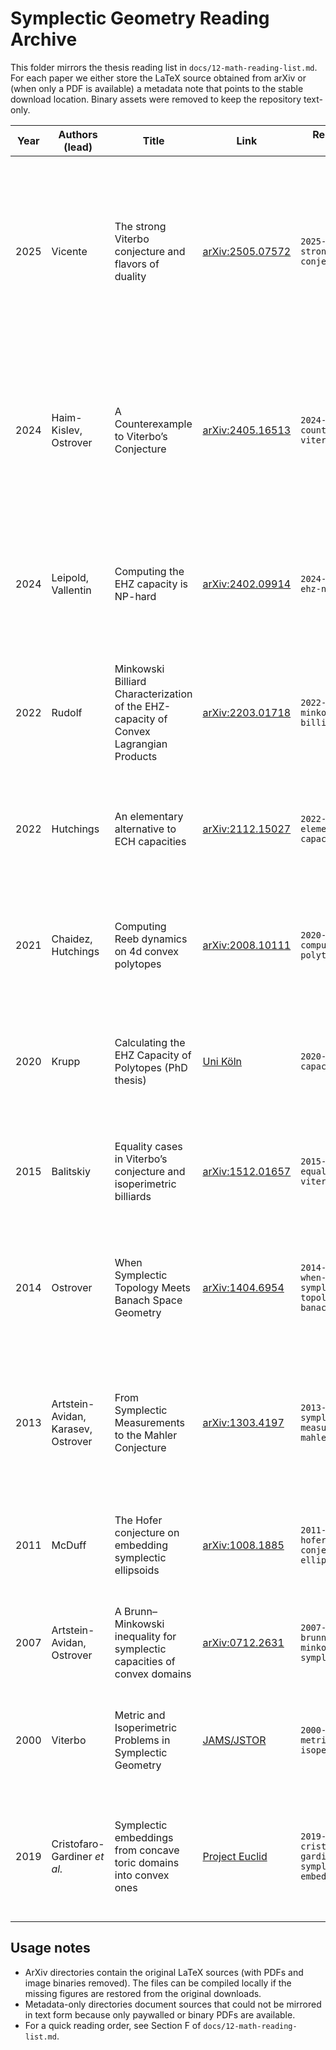 # Symplectic Geometry Reading Archive

This folder mirrors the thesis reading list in `docs/12-math-reading-list.md`. For each paper we either store the LaTeX source obtained from arXiv or (when only a PDF is available) a metadata note that points to the stable download location. Binary assets were removed to keep the repository text-only.

| Year | Authors (lead) | Title | Link | Repository path | Summary |
| --- | --- | --- | --- | --- | --- |
| 2025 | Vicente | The strong Viterbo conjecture and flavors of duality | [arXiv:2505.07572](https://arxiv.org/abs/2505.07572) | `2025-vicente-strong-viterbo-conjecture/` | Normalizes EHZ- and Hofer-type capacities on Lagrangian products and shows coincidence under Legendre duality heuristics for centrally symmetric bodies. |
| 2024 | Haim-Kislev, Ostrover | A Counterexample to Viterbo’s Conjecture | [arXiv:2405.16513](https://arxiv.org/abs/2405.16513) | `2024-ostrover-counterexample-viterbo/` | Constructs a Minkowski billiard domain where EHZ and volume normalizations contradict Viterbo’s conjectured bound, highlighting polytope billiards. |
| 2024 | Leipold, Vallentin | Computing the EHZ capacity is NP-hard | [arXiv:2402.09914](https://arxiv.org/abs/2402.09914) | `2024-vallentin-ehz-np-hard/` | Reduces from partition-type problems to prove NP-hardness of EHZ capacity on 4d polytopes, motivating approximation schemes. |
| 2022 | Rudolf | Minkowski Billiard Characterization of the EHZ-capacity of Convex Lagrangian Products | [arXiv:2203.01718](https://arxiv.org/abs/2203.01718) | `2022-rudolf-minkowski-billiard-ehz/` | Shows shortest (K,T)-Minkowski billiards compute c_EHZ(K×T), enabling discrete search approaches. |
| 2022 | Hutchings | An elementary alternative to ECH capacities | [arXiv:2112.15027](https://arxiv.org/abs/2112.15027) | `2022-hutchings-elementary-ech-capacities/` | Introduces combinatorial capacities approximating ECH obstructions, easier to evaluate for 4d toric domains. |
| 2021 | Chaidez, Hutchings | Computing Reeb dynamics on 4d convex polytopes | [arXiv:2008.10111](https://arxiv.org/abs/2008.10111) | `2020-hutchings-computing-reeb-polytopes/` | Provides a combinatorial algorithm for Reeb orbits on polytope boundaries to evaluate EHZ via action minimization. |
| 2020 | Krupp | Calculating the EHZ Capacity of Polytopes (PhD thesis) | [Uni Köln](https://kups.ub.uni-koeln.de/36196/) | `2020-krupp-ehz-capacity-phd/` | Thesis with detailed optimization models (LP/SOCP/SDP) and code guidance for practical computation. |
| 2015 | Balitskiy | Equality cases in Viterbo’s conjecture and isoperimetric billiards | [arXiv:1512.01657](https://arxiv.org/abs/1512.01657) | `2015-balitskiy-equality-cases-viterbo/` | Classifies equality cases via billiard trajectories, especially simplices and Hanner polytopes. |
| 2014 | Ostrover | When Symplectic Topology Meets Banach Space Geometry | [arXiv:1404.6954](https://arxiv.org/abs/1404.6954) | `2014-ostrover-when-symplectic-topology-meets-banach/` | ICM survey tying symplectic capacities to convex geometry, including Mahler conjecture links. |
| 2013 | Artstein-Avidan, Karasev, Ostrover | From Symplectic Measurements to the Mahler Conjecture | [arXiv:1303.4197](https://arxiv.org/abs/1303.4197) | `2013-ostrover-symplectic-measurements-mahler/` | Relates symplectic capacities to Mahler’s volume product, showing equivalences for centrally symmetric bodies. |
| 2011 | McDuff | The Hofer conjecture on embedding symplectic ellipsoids | [arXiv:1008.1885](https://arxiv.org/abs/1008.1885) | `2011-mcduff-hofer-conjecture-ellipsoids/` | Uses ECH capacities to settle the Hofer conjecture for 4d ellipsoids, highlighting capacity sequences. |
| 2007 | Artstein-Avidan, Ostrover | A Brunn–Minkowski inequality for symplectic capacities of convex domains | [arXiv:0712.2631](https://arxiv.org/abs/0712.2631) | `2007-ostrover-brunn-minkowski-symplectic/` | Establishes a Brunn–Minkowski-style inequality for symplectic capacities of convex bodies. |
| 2000 | Viterbo | Metric and Isoperimetric Problems in Symplectic Geometry | [JAMS/JSTOR](https://www.jstor.org/stable/2646224) | `2000-viterbo-metric-isoperimetric/` | Foundational statement of the Viterbo conjecture; metadata only because the journal PDF is paywalled. |
| 2019 | Cristofaro-Gardiner *et al.* | Symplectic embeddings from concave toric domains into convex ones | [Project Euclid](https://projecteuclid.org/journals/journal-of-differential-geometry/volume-112/issue-2/Symplectic-embeddings-from-concave-toric-domains-into-convex-ones/10.4310/jdg/1559786421.pdf) | `2019-cristofaro-gardiner-symplectic-embeddings/` | Provides embedding obstructions and constructions via ECH capacities; metadata only (PDF download required). |

## Usage notes

- ArXiv directories contain the original LaTeX sources (with PDFs and image binaries removed). The files can be compiled locally if the missing figures are restored from the original downloads.
- Metadata-only directories document sources that could not be mirrored in text form because only paywalled or binary PDFs are available.
- For a quick reading order, see Section F of `docs/12-math-reading-list.md`.
